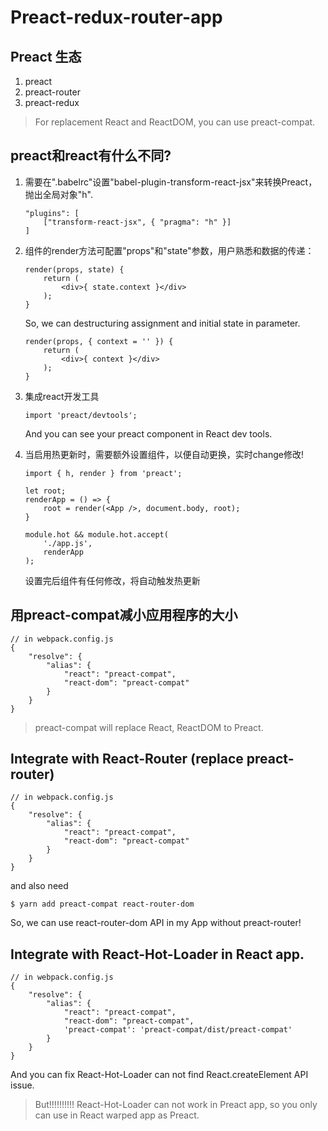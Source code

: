 # Preact-redux-router-app


## Preact 生态

1. preact
2. preact-router
3. preact-redux

> For replacement React and ReactDOM, you can use preact-compat.

## preact和react有什么不同?

1. 需要在".babelrc"设置"babel-plugin-transform-react-jsx"来转换Preact，抛出全局对象"h".
    ```
    "plugins": [
        ["transform-react-jsx", { "pragma": "h" }]
    ]
    ```
2. 组件的render方法可配置"props"和"state"参数，用户熟悉和数据的传递：
    ```
    render(props, state) {
        return (
            <div>{ state.context }</div>
        );
    }
    ```
    So, we can destructuring assignment and initial state in parameter.
    ```
    render(props, { context = '' }) {
        return (
            <div>{ context }</div>
        );
    }
    ```
4. 集成react开发工具
    ```
    import 'preact/devtools';
    ```

    And you can see your preact component in React dev tools.

5. 当启用热更新时，需要额外设置组件，以便自动更换，实时change修改!
    ```
    import { h, render } from 'preact';

    let root;
    renderApp = () => {
        root = render(<App />, document.body, root);
    }

    module.hot && module.hot.accept(
        './app.js',
        renderApp
    );
    ```
    设置完后组件有任何修改，将自动触发热更新

## 用preact-compat减小应用程序的大小

```
// in webpack.config.js
{
    "resolve": {
        "alias": {
            "react": "preact-compat",
            "react-dom": "preact-compat"
        }
    }
}
```

> preact-compat will replace React, ReactDOM to Preact.

## Integrate with React-Router (replace preact-router)

```
// in webpack.config.js
{
    "resolve": {
        "alias": {
            "react": "preact-compat",
            "react-dom": "preact-compat"
        }
    }
}
```

and also need

```
$ yarn add preact-compat react-router-dom
```

So, we can use react-router-dom API in my App without preact-router!

## Integrate with React-Hot-Loader in React app.

```
// in webpack.config.js
{
    "resolve": {
        "alias": {
            "react": "preact-compat",
            "react-dom": "preact-compat",
            'preact-compat': 'preact-compat/dist/preact-compat'
        }
    }
}
```

And you can fix React-Hot-Loader can not find React.createElement API issue.

> But!!!!!!!!!! React-Hot-Loader can not work in Preact app, so you only can use in React warped app as Preact.
